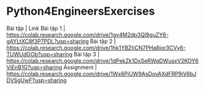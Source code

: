 # Python4EngineersExercises

Bài tập | Link
Bài tập 1 | https://colab.research.google.com/drive/1gv4M2dp3Ql9guZY6-gAYLtXC8f3P7PDL?usp=sharing
Bài tập 2 | https://colab.research.google.com/drive/1hk1YBZtjCN7PHa8ior3CVy6-TUWUdGOb?usp=sharing
Bài tập 3 | https://colab.research.google.com/drive/1dPekZk1DxSeRWqDWusxV2KOY6ViEnB1G?usp=sharing
Assignment | https://colab.research.google.com/drive/1Wx6PiUW9AsDovAXdFRP9jV6bJDVSgUwF?usp=sharing
